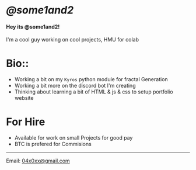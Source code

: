 # *@some1and2*

#### Hey its @some1and2!
I'm a cool guy working on cool projects, HMU for colab

# Bio::

 - Working a bit on my `Kyros` python module for fractal Generation
 - Working a bit more on the discord bot I'm creating
 - Thinking about learning a bit of HTML & js & css to setup portfolio website

# For Hire
 - Available for work on small Projects for good pay
 - BTC is prefered for Commisions

---

Email: [04x0xx@gmail.com](url)
